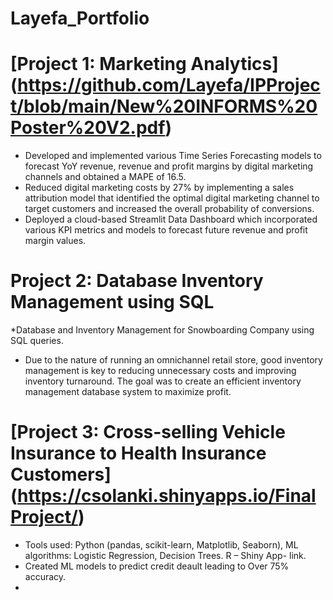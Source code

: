 # Layefa_Portfolio


# [Project 1: Marketing Analytics] (https://github.com/Layefa/IPProject/blob/main/New%20INFORMS%20Poster%20V2.pdf)
* Developed and implemented various Time Series Forecasting models to forecast YoY revenue, revenue and profit margins by digital marketing channels and obtained a MAPE of 16.5.
* Reduced digital marketing costs by 27% by implementing a sales attribution model that identified the optimal digital marketing channel to target customers and increased the overall probability of conversions.
* Deployed a cloud-based Streamlit Data Dashboard which incorporated various KPI metrics and models to forecast future revenue and profit margin values.


# Project 2: Database Inventory Management using SQL 
 *Database and Inventory Management for Snowboarding Company using SQL queries. 
 * Due to the nature of running an omnichannel retail store, good inventory management is key to reducing unnecessary costs and improving inventory turnaround. The goal was to create an efficient inventory management database system to maximize profit.

# [Project 3: Cross-selling Vehicle Insurance to Health Insurance Customers] (https://csolanki.shinyapps.io/FinalProject/)
* Tools used: Python (pandas, scikit-learn, Matplotlib, Seaborn), ML algorithms: Logistic Regression, Decision Trees. R – Shiny App- link.
* Created ML models to predict credit deault leading to Over 75% accuracy.
*
